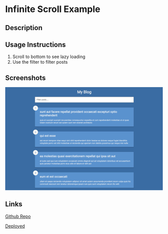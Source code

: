 # Infinite Scroll Example

## Description

## Usage Instructions

1. Scroll to bottom to see lazy loading
2. Use the filter to filter posts

## Screenshots

![image](./assets/img.png)

## Links

[Github Repo](https://github.com/Sarahcav97/infinite-scroll-posts)

[Deployed](https://sarahcav97.github.io/infinite-scroll-posts)
